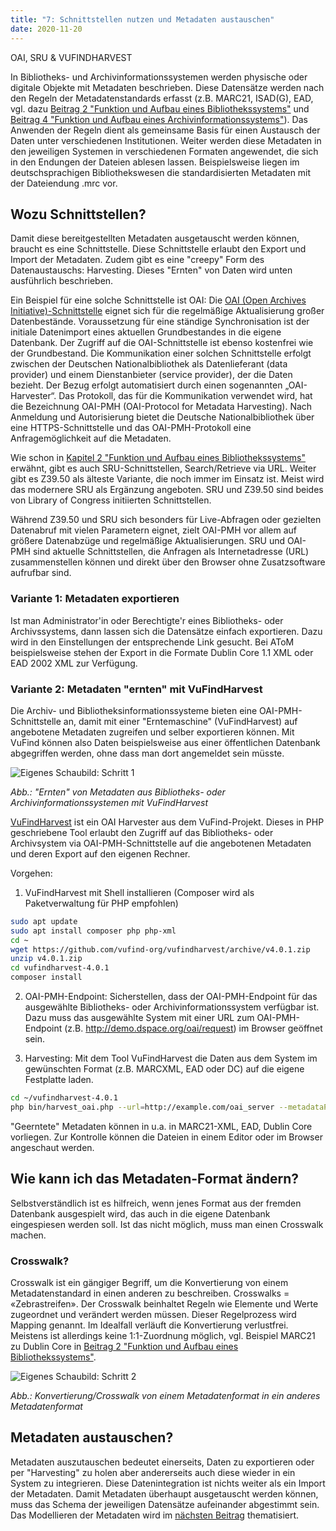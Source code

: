 ```yaml
---
title: "7: Schnittstellen nutzen und Metadaten austauschen"
date: 2020-11-20
---
```


OAI, SRU & VUFINDHARVEST

In Bibliotheks- und Archivinformationssystemen werden physische oder digitale Objekte mit Metadaten beschrieben. Diese Datensätze werden nach den Regeln der Metadatenstandards erfasst (z.B. MARC21, ISAD(G), EAD, vgl. dazu [Beitrag 2 "Funktion und Aufbau eines Bibliothekssystems"](https://kkbuhler.github.io/BAIN/2020/09/25/tag2.html) und [Beitrag 4 "Funktion und Aufbau eines Archivinformationssystems"](https://kkbuhler.github.io/BAIN/2020/10/09/tag4.html)). Das Anwenden der Regeln dient als gemeinsame Basis für einen Austausch der Daten unter verschiedenen Institutionen. Weiter werden diese Metadaten in den jeweiligen Systemen in verschiedenen Formaten angewendet, die sich in den Endungen der Dateien ablesen lassen. Beispielsweise liegen im deutschsprachigen Bibliothekswesen die standardisierten Metadaten mit der Dateiendung .mrc vor.

## Wozu Schnittstellen?
Damit diese bereitgestellten Metadaten ausgetauscht werden können, braucht es eine Schnittstelle. Diese Schnittstelle erlaubt den Export und Import der Metadaten. 
Zudem gibt es eine "creepy" Form des Datenaustauschs: Harvesting. Dieses "Ernten" von Daten wird unten ausführlich beschrieben.

Ein Beispiel für eine solche Schnittstelle ist OAI:
Die [OAI (Open Archives Initiative)-Schnittstelle](https://www.dnb.de/DE/Professionell/Metadatendienste/Datenbezug/OAI/oai_node.html) eignet sich für die regelmäßige Aktualisierung großer Datenbestände. Voraussetzung für eine ständige Synchronisation ist der initiale Datenimport eines aktuellen Grundbestandes in die eigene Datenbank. Der Zugriff auf die OAI-Schnittstelle ist ebenso kostenfrei wie der Grundbestand. 
Die Kommunikation einer solchen Schnittstelle erfolgt zwischen der Deutschen Nationalbibliothek als Datenlieferant (data provider) und einem Dienstanbieter (service provider), der die Daten bezieht. Der Bezug erfolgt automatisiert durch einen sogenannten „OAI-Harvester“. Das Protokoll, das für die Kommunikation verwendet wird, hat die Bezeichnung OAI-PMH (OAI-Protocol for Metadata Harvesting). Nach Anmeldung und Autorisierung bietet die Deutsche Nationalbibliothek über eine HTTPS-Schnittstelle und das OAI-PMH-Protokoll eine Anfragemöglichkeit auf die Metadaten.

Wie schon in [Kapitel 2 "Funktion und Aufbau eines Bibliothekssystems"](https://kkbuhler.github.io/BAIN/2020/09/25/tag2.html) erwähnt, gibt es auch SRU-Schnittstellen, Search/Retrieve via URL. Weiter gibt es Z39.50 als älteste Variante, die noch immer im Einsatz ist. Meist wird das modernere SRU als Ergänzung angeboten. SRU und Z39.50 sind beides von  Library of Congress initiierten Schnittstellen. 

Während Z39.50 und SRU sich besonders für Live-Abfragen oder gezielten Datenabruf mit vielen Parametern eignet, zielt OAI-PMH vor allem auf größere Datenabzüge und regelmäßige Aktualisierungen. SRU und OAI-PMH sind aktuelle Schnittstellen, die Anfragen als Internetadresse (URL) zusammenstellen können und direkt über den Browser ohne Zusatzsoftware aufrufbar sind.

### Variante 1: Metadaten exportieren
Ist man Administrator'in oder Berechtigte'r eines Bibliotheks- oder Archivssystems, dann lassen sich die Datensätze einfach exportieren. Dazu wird in den Einstellungen der entsprechende Link gesucht. Bei AToM beispielsweise stehen der Export in die Formate Dublin Core 1.1 XML oder EAD 2002 XML zur Verfügung.

### Variante 2: Metadaten "ernten" mit VuFindHarvest
Die Archiv- und Bibliotheksinformationssysteme bieten eine OAI-PMH-Schnittstelle an, damit mit einer "Erntemaschine" (VuFindHarvest) auf angebotene Metadaten zugreifen und selber exportieren können. Mit VuFind können also Daten beispielsweise aus einer öffentlichen Datenbank abgegriffen werden, ohne dass man dort angemeldet sein müsste.

![Eigenes Schaubild: Schritt 1]({{https://github.com/kkbuhler/}}https://raw.githubusercontent.com/kkbuhler/BAIN/master/images/schaubild_schritt1.png)

*Abb.: "Ernten" von Metadaten aus Bibliotheks- oder Archivinformationssystemen mit VuFindHarvest*

[VuFindHarvest](https://github.com/vufind-org/vufindharvest) ist ein OAI Harvester aus dem VuFind-Projekt. Dieses in PHP geschriebene Tool erlaubt den Zugriff auf das Bibliotheks- oder Archivsystem via OAI-PMH-Schnittstelle auf die angebotenen Metadaten und deren Export auf den eigenen Rechner.

Vorgehen:
  1. VuFindHarvest mit Shell installieren (Composer wird als Paketverwaltung für PHP empfohlen)
  
  ```bash
sudo apt update
sudo apt install composer php php-xml
cd ~
wget https://github.com/vufind-org/vufindharvest/archive/v4.0.1.zip
unzip v4.0.1.zip
cd vufindharvest-4.0.1
composer install
```

  
  2. OAI-PMH-Endpoint: Sicherstellen, dass der OAI-PMH-Endpoint für das ausgewählte Bibliotheks- oder Archivinformationssystem verfügbar ist. Dazu muss das ausgewählte System mit einer URL zum OAI-PMH-Endpoint (z.B. http://demo.dspace.org/oai/request) im Browser geöffnet sein. 

  3. Harvesting: Mit dem Tool VuFindHarvest die Daten aus dem System im gewünschten Format (z.B. MARCXML, EAD oder DC) auf die eigene Festplatte laden. 
  
  ```bash
cd ~/vufindharvest-4.0.1
php bin/harvest_oai.php --url=http://example.com/oai_server --metadataPrefix=oai_dc my_target_dir
```

"Geerntete" Metadaten können in u.a. in MARC21-XML, EAD, Dublin Core vorliegen. Zur Kontrolle können die Dateien in einem Editor oder im Browser angeschaut werden.

## Wie kann ich das Metadaten-Format ändern?
Selbstverständlich ist es hilfreich, wenn jenes Format aus der fremden Datenbank ausgespielt wird, das auch in die eigene Datenbank eingespiesen werden soll.
Ist das nicht möglich, muss man einen Crosswalk machen.

### Crosswalk?
Crosswalk ist ein gängiger Begriff, um die Konvertierung von einem Metadatenstandard in einen anderen zu beschreiben.
Crosswalks = «Zebrastreifen». Der Crosswalk beinhaltet Regeln wie Elemente und Werte zugeordnet und verändert werden müssen. Dieser Regelprozess wird Mapping genannt. Im Idealfall verläuft die Konvertierung verlustfrei. Meistens ist allerdings keine 1:1-Zuordnung möglich, vgl. Beispiel MARC21 zu Dublin Core in [Beitrag 2 "Funktion und Aufbau eines Bibliothekssystems"](https://kkbuhler.github.io/BAIN/2020/09/25/tag2.html).

![Eigenes Schaubild: Schritt 2]({{https://github.com/kkbuhler/}}https://raw.githubusercontent.com/kkbuhler/BAIN/master/images/schaubild_schritt2.png)

*Abb.: Konvertierung/Crosswalk von einem Metadatenformat in ein anderes Metadatenformat*


## Metadaten austauschen?
Metadaten auszutauschen bedeutet einerseits, Daten zu exportieren oder per "Harvesting" zu holen aber andererseits auch diese wieder in ein System zu integrieren. Diese Datenintegration ist nichts weiter als ein Import der Metadaten. 
Damit Metadaten überhaupt ausgetauscht werden können, muss das Schema der jeweiligen Datensätze aufeinander abgestimmt sein. Das Modellieren der Metadaten wird im [nächsten Beitrag](https://kkbuhler.github.io/BAIN/2020/11/27/tag8.html) thematisiert. 



